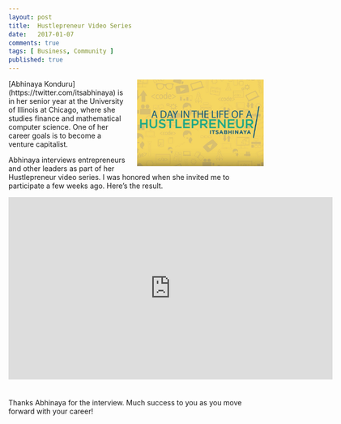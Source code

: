 ```yaml
---
layout: post
title:  Hustlepreneur Video Series
date:   2017-01-07
comments: true
tags: [ Business, Community ]
published: true
---
```


<img style="margin-left:20px" width="250" src="/images/hustlepreneur.jpg" alt="Hustlepreneur Video Series" align="right">
[Abhinaya Konduru](https://twitter.com/itsabhinaya) is in her senior year at the University of Illinois at Chicago, where she studies finance and mathematical computer science. One of her career goals is to become a venture capitalist.

Abhinaya interviews entrepreneurs and other leaders as part of her Hustlepreneur video series. I was honored when she invited me to participate a few weeks ago. Here’s the result.
<!--more-->

<div class="video-container">
<iframe width="640" height="360" src="https://www.youtube.com/embed/LH07mU9eibY?rel=0&amp;showinfo=0" frameborder="0" allowfullscreen></iframe>
</div>
<br/>&nbsp;<br/>
Thanks Abhinaya for the interview. Much success to you as you move forward with your career!

